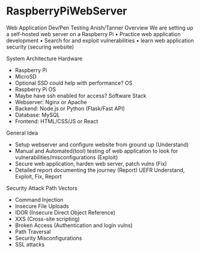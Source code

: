 # RaspberryPiWebServer
Web Application Dev/Pen Testing
Anish/Tanner
Overview
We are setting up a self-hosted web server on a Raspberry Pi
•	Practice web application development
•	Search for and exploit vulnerabilities
•	learn web application security (securing website)

System Architecture
Hardware
-	Raspberry Pi
-	MicroSD
-	Optional SSD could help with performance?
OS
-	Raspberry Pi OS
-	Maybe have ssh enabled for access?
Software Stack
-	Webserver: Nginx or Apache
-	Backend: Node.js or Python (Flask/Fast API)
-	Database: MySQL
-	Frontend: HTML/CSS/JS or React

General Idea
-	Setup webserver and configure website from ground up (Understand)
-	Manual and Automated(tool) testing of web application to look for vulnerabilities/misconfigurations (Exploit)
-	Secure web application, harden web server, patch vulns (Fix)
-	Detailed report documenting the journey (Report)
UEFR
Understand, Exploit, Fix, Report

Security
Attack Path Vectors
-	Command Injection
-	Insecure File Uploads
-	IDOR (Insecure Direct Object Reference)
-	XXS (Cross-site scripting)
-	Broken Access (Authentication and login vulns)
-	Path Traversal
-	Security Misconfigurations
-	SSL attacks
